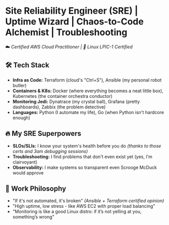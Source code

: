 # **Site Reliability Engineer (SRE) | Uptime Wizard | Chaos-to-Code Alchemist | Troubleshooting**  
☁️ *Certified AWS Cloud Practitioner | 🐧 Linux LPIC-1 Certified*

## **🛠 Tech Stack**  
- **Infra as Code:** Terraform (cloud's "Ctrl+S"), Ansible (my personal robot butler)  
- **Containers & K8s:** Docker (where everything becomes a neat little box), Kubernetes (the container orchestra conductor)  
- **Monitoring Jedi:** Dynatrace (my crystal ball), Grafana (pretty dashboards), Zabbix (the problem detective)  
- **Languages:** Python (I automate my life), Go (when Python isn't hardcore enough)  

## **🔥 My SRE Superpowers**  
- **SLOs/SLIs:** I know your system's health before you do *(thanks to those certs and 3am debugging sessions)*  
- **Troubleshooting:** I find problems that don't even exist yet (yes, I'm clairvoyant)  
- **Observability:** I make systems so transparent even Scrooge McDuck would approve  

## **🚀 Work Philosophy**  
- "If it's not automated, it's broken" *(Ansible + Terraform certified opinion)*  
- "High uptime, low stress - like AWS EC2 with proper load balancing"  
- "Monitoring is like a good Linux distro: if it’s not yelling at you, something’s wrong"  
